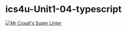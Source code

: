 # ics4u-Unit1-04-typescript

[![Mr Coxall's Super Linter](https://github.com/Peter-Gemmell/ics4u-Unit1-04-typescript/workflows/Mr%20Coxall's%20Super%20Linter/badge.svg)](https://github.com/Peter-Gemmell/ics4u-Unit1-04-typescript/actions/)
